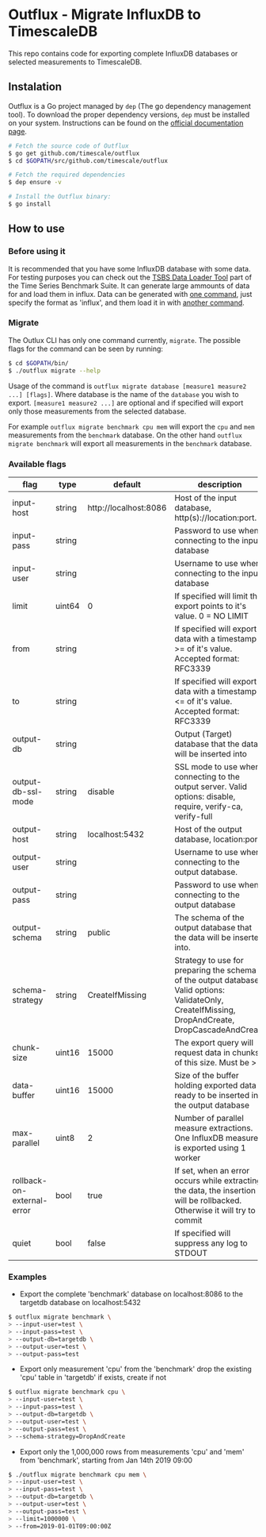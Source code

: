 # Outflux - Migrate InfluxDB to TimescaleDB

This repo contains code for exporting complete InfluxDB databases or selected measurements to TimescaleDB.

## Instalation

Outflux is a Go project managed by `dep` (The go dependency management tool). To download the proper dependency versions, `dep` must be installed on your system. Instructions can be found on the [official documentation page](https://golang.github.io/dep/docs/installation.html). 

```bash
# Fetch the source code of Outflux
$ go get github.com/timescale/outflux
$ cd $GOPATH/src/github.com/timescale/outflux

# Fetch the required dependencies
$ dep ensure -v

# Install the Outflux binary:
$ go install 
```

## How to use

### Before using it

It is recommended that you have some InfluxDB database with some data. For testing purposes you can check out the [TSBS Data Loader Tool](https://github.com/timescale/tsbs) part of the Time Series Benchmark Suite. It can generate large ammounts of data for and load them in influx. Data can be generated with [one command](https://github.com/timescale/tsbs#data-generation), just specify the format as 'influx', and them load it in with [another command](https://github.com/timescale/tsbs#data-generation).

### Migrate

The Outlux CLI has only one command currently, `migrate`. The possible flags for the command can be seen by running:

```bash
$ cd $GOPATH/bin/
$ ./outflux migrate --help
```

Usage of the command is `outflux migrate database [measure1 measure2 ...] [flags]`. Where database is the name of the `database` you wish to export. `[measure1 measure2 ...]` are optional and if specified will export only those measurements from the selected database.

For example `outflux migrate benchmark cpu mem` will export the `cpu` and `mem` measurements from the `benchmark` database. On the other hand `outflux migrate benchmark` will export all measurements in the `benchmark` database.

### Available flags

| flag                       | type    | default               | description|
|----------------------------|---------|-----------------------|------------|
| input-host                 | string  | http://localhost:8086 | Host of the input database, http(s)://location:port. |
| input-pass                 | string  |                       | Password to use when connecting to the input database |
| input-user                 | string  |                       | Username to use when connecting to the input database |
| limit                      | uint64  | 0                     | If specified will limit the export points to it's value. 0 = NO LIMIT |
| from                       | string  |                       | If specified will export data with a timestamp >= of it's value. Accepted format: RFC3339 |
| to                         | string  |                       | If specified will export data with a timestamp <= of it's value. Accepted format: RFC3339 |
| output-db                  | string  |                       | Output (Target) database that the data will be inserted into |
| output-db-ssl-mode         | string  | disable               | SSL mode to use when connecting to the output server. Valid options: disable, require, verify-ca, verify-full |
| output-host                | string  | localhost:5432        | Host of the output database, location:port. |
| output-user                | string  |                       | Username to use when connecting to the output database.
| output-pass                | string  |                       | Password to use when connecting to the output database |
| output-schema              | string  | public                | The schema of the output database that the data will be inserted into. |
| schema-strategy            | string  | CreateIfMissing       | Strategy to use for preparing the schema of the output database. Valid options: ValidateOnly, CreateIfMissing, DropAndCreate, DropCascadeAndCreate |
| chunk-size                 | uint16  | 15000                 | The export query will request data in chunks of this size. Must be > 0 |
| data-buffer                | uint16  | 15000                 | Size of the buffer holding exported data ready to be inserted in the output database |
| max-parallel               | uint8   | 2                     | Number of parallel measure extractions. One InfluxDB measure is exported using 1 worker |
| rollback-on-external-error | bool    | true                  | If set, when an error occurs while extracting the data, the insertion will be rollbacked. Otherwise it will try to commit |
| quiet                      | bool    | false                 | If specified will suppress any log to STDOUT |

### Examples

* Export the complete 'benchmark' database on localhost:8086 to the targetdb database on localhost:5432

```bash
$ outflux migrate benchmark \
> --input-user=test \
> --input-pass=test \
> --output-db=targetdb \
> --output-user=test \
> --output-pass=test
```

* Export only measurement 'cpu' from the 'benchmark' drop the existing 'cpu' table in 'targetdb' if exists, create if not
```bash
$ outflux migrate benchmark cpu \
> --input-user=test \
> --input-pass=test \
> --output-db=targetdb \
> --output-user=test \
> --output-pass=test \
> --schema-strategy=DropAndCreate
```

* Export only the 1,000,000 rows from measurements 'cpu' and 'mem' from 'benchmark', starting from Jan 14th 2019 09:00
```bash
$ ./outflux migrate benchmark cpu mem \
> --input-user=test \
> --input-pass=test \
> --output-db=targetdb \
> --output-user=test \
> --output-pass=test \
> --limit=1000000 \
> --from=2019-01-01T09:00:00Z
```